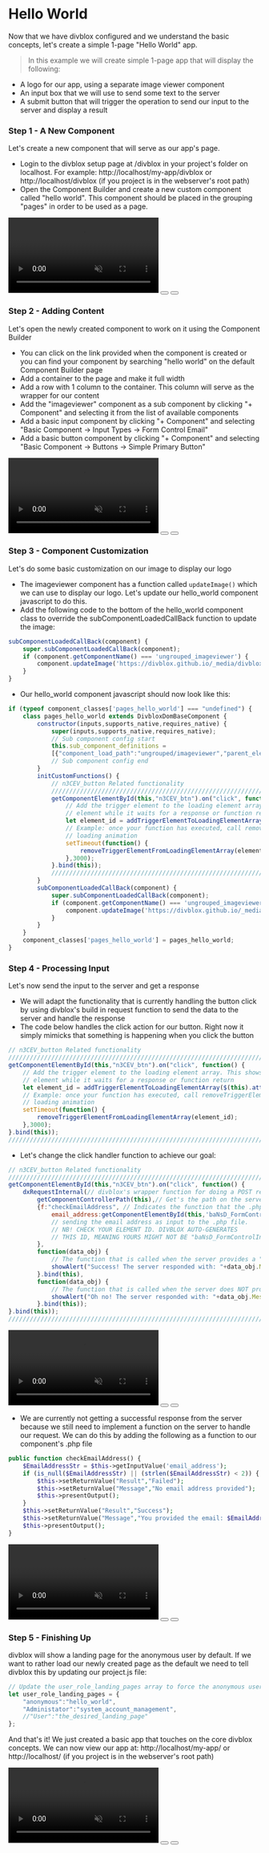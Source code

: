 # Hello World
Now that we have divblox configured and we understand the basic concepts, let's create a simple 1-page "Hello World" app.

>In this example we will create simple 1-page app that will display the following:

- A logo for our app, using a separate image viewer component
- An input box that we will use to send some text to the server
- A submit button that will trigger the operation to send our input to the server and display a result

### Step 1 - A New Component
Let's create a new component that will serve as our app's page.
- Login to the divblox setup page at /divblox in your project's folder on localhost. 
For example: http://localhost/my-app/divblox or http://localhost/divblox (if you project is in the webserver's root path)
- Open the Component Builder and create a new custom component called "hello world". This component should be placed in the grouping "pages" in order to be used as a page.

<video id="HelloWorldStep1" muted="" playsinline="" preload="auto" autoplay>
  <source src="_videos/Hello-World-Step-1.mp4" type="video/mp4">
  Video is not supported
</video>
<button onclick="replayVideo('HelloWorldStep1')" type="button" class="video-control-button">
<i class="fa fa-repeat"></i>
</button>
<button onclick="fullScreenVideo('HelloWorldStep1')" type="button" class="video-control-button">
<i class="fa fa-expand"></i>
</button>

### Step 2 - Adding Content
Let's open the newly created component to work on it using the Component Builder
- You can click on the link provided when the component is created or you can find your component by searching "hello world" on the default Component Builder page
- Add a container to the page and make it full width
- Add a row with 1 column to the container. This column will serve as the wrapper for our content
- Add the "imageviewer" component as a sub component by clicking "+ Component" and selecting it from the list of available components
- Add a basic input component by clicking "+ Component" and selecting "Basic Component -> Input Types -> Form Control Email"
- Add a basic button component by clicking "+ Component" and selecting "Basic Component -> Buttons -> Simple Primary Button"

<video id="HelloWorldStep2" muted="" playsinline="" preload="auto" autoplay>
  <source src="_videos/Hello-World-Step-2.mp4" type="video/mp4">
  Video is not supported
</video>
<button onclick="replayVideo('HelloWorldStep2')" type="button" class="video-control-button">
<i class="fa fa-repeat"></i>
</button>
<button onclick="fullScreenVideo('HelloWorldStep2')" type="button" class="video-control-button">
<i class="fa fa-expand"></i>
</button>

### Step 3 - Component Customization
Let's do some basic customization on our image to display our logo
- The imageviewer component has a function called `updateImage()` which we can use to display our logo. Let's update our hello_world component javascript to do this.
- Add the following code to the bottom of the hello_world component class to override the subComponentLoadedCallBack function to update the image:

```javascript
subComponentLoadedCallBack(component) {
    super.subComponentLoadedCallBack(component);
    if (component.getComponentName() === 'ungrouped_imageviewer') {
        component.updateImage('https://divblox.github.io/_media/divblox-logo-1.png');
    }
}
```

- Our hello_world component javascript should now look like this:

```javascript
if (typeof component_classes['pages_hello_world'] === "undefined") {
	class pages_hello_world extends DivbloxDomBaseComponent {
		constructor(inputs,supports_native,requires_native) {
			super(inputs,supports_native,requires_native);
			// Sub component config start
        	this.sub_component_definitions =
            [{"component_load_path":"ungrouped/imageviewer","parent_element":"qJTep","arguments":{}}];
        	// Sub component config end
		}
	    initCustomFunctions() {
            // n3CEV_button Related functionality
            ////////////////////////////////////////////////////////////////////////////////////////////////////////////////
            getComponentElementById(this,"n3CEV_btn").on("click", function() {
                // Add the trigger element to the loading element array. This shows a loading animation on the trigger
                // element while it waits for a response or function return
                let element_id = addTriggerElementToLoadingElementArray($(this).attr("id"),"Nice Loading text");
                // Example: once your function has executed, call removeTriggerElementFromLoadingElementArray to remove
                // loading animation
                setTimeout(function() {
                    removeTriggerElementFromLoadingElementArray(element_id);
                },3000);
            }.bind(this));
            ////////////////////////////////////////////////////////////////////////////////////////////////////////////////
        }
		subComponentLoadedCallBack(component) {
			super.subComponentLoadedCallBack(component);
			if (component.getComponentName() === 'ungrouped_imageviewer') {
				component.updateImage('https://divblox.github.io/_media/divblox-logo-1.png');
			}
		}
   	}
	component_classes['pages_hello_world'] = pages_hello_world;
}
```

### Step 4 - Processing Input
Let's now send the input to the server and get a response
- We will adapt the functionality that is currently handling the button click by 
using divblox's build in request function to send the data to the server and handle the response
- The code below handles the click action for our button. 
Right now it simply mimicks that something is happening when you click the button

```javascript
// n3CEV_button Related functionality
////////////////////////////////////////////////////////////////////////////////////////////////////////////////
getComponentElementById(this,"n3CEV_btn").on("click", function() {
    // Add the trigger element to the loading element array. This shows a loading animation on the trigger
    // element while it waits for a response or function return
    let element_id = addTriggerElementToLoadingElementArray($(this).attr("id"),"Nice Loading text");
    // Example: once your function has executed, call removeTriggerElementFromLoadingElementArray to remove
    // loading animation
    setTimeout(function() {
        removeTriggerElementFromLoadingElementArray(element_id);
    },3000);
}.bind(this));
////////////////////////////////////////////////////////////////////////////////////////////////////////////////
```

- Let's change the click handler function to achieve our goal:

```javascript
// n3CEV_button Related functionality
////////////////////////////////////////////////////////////////////////////////////////////////////////////////
getComponentElementById(this,"n3CEV_btn").on("click", function() {
    dxRequestInternal(// divblox's wrapper function for doing a POST request to the server
        getComponentControllerPath(this),// Get's the path on the server where this component's .php file resides
        {f:"checkEmailAddress", // Indicates the function that the .php file should execute
            email_address:getComponentElementById(this,'baNsD_FormControlInput').val() // We are also
            // sending the email address as input to the .php file. 
            // NB! CHECK YOUR ELEMENT ID. DIVBLOX AUTO-GENERATES
            // THIS ID, MEANING YOURS MIGHT NOT BE "baNsD_FormControlInput"
        },
        function(data_obj) {
            // The function that is called when the server provides a "Success" response
            showAlert("Success! The server responded with: "+data_obj.Message,"success","OK",false);
        }.bind(this),
        function(data_obj) {
            // The function that is called when the server does NOT provide a "Success" response
            showAlert("Oh no! The server responded with: "+data_obj.Message,"error","OK",false);
        }.bind(this));
}.bind(this));
//////////////////////////////////////////////////////////////////////////////////////////////////////////////// 
```

<video id="HelloWorldStep4" muted="" playsinline="" preload="auto" autoplay>
  <source src="_videos/Hello-World-Step-4.mp4" type="video/mp4">
  Video is not supported
</video>
<button onclick="replayVideo('HelloWorldStep4')" type="button" class="video-control-button">
<i class="fa fa-repeat"></i>
</button>
<button onclick="fullScreenVideo('HelloWorldStep4')" type="button" class="video-control-button">
<i class="fa fa-expand"></i>
</button>

- We are currently not getting a successful response from the server because we still need to implement a function on the server to handle our request. 
We can do this by adding the following as a function to our component's .php file

```php
public function checkEmailAddress() {
    $EmailAddressStr = $this->getInputValue('email_address');
    if (is_null($EmailAddressStr) || (strlen($EmailAddressStr) < 2)) {
        $this->setReturnValue("Result","Failed");
        $this->setReturnValue("Message","No email address provided");
        $this->presentOutput();
    }
    $this->setReturnValue("Result","Success");
    $this->setReturnValue("Message","You provided the email: $EmailAddressStr");
    $this->presentOutput();
}
```

<video id="HelloWorldStep5" muted="" playsinline="" preload="auto" autoplay>
  <source src="_videos/Hello-World-Step-5.mp4" type="video/mp4">
  Video is not supported
</video>
<button onclick="replayVideo('HelloWorldStep5')" type="button" class="video-control-button">
<i class="fa fa-repeat"></i>
</button>
<button onclick="fullScreenVideo('HelloWorldStep5')" type="button" class="video-control-button">
<i class="fa fa-expand"></i>
</button>

### Step 5 - Finishing Up
divblox will show a landing page for the anonymous user by default. If we want to rather load our newly created page as
the default we need to tell divblox this by updating our project.js file:
```javascript
// Update the user_role_landing_pages array to force the anonymous user to load our new page:
let user_role_landing_pages = {
	"anonymous":"hello_world",
	"Administator":"system_account_management",
	//"User":"the_desired_landing_page"
};
```

And that's it! We just created a basic app that touches on the core divblox concepts. We can now view our app at:
http://localhost/my-app/ or http://localhost/ (if you project is in the webserver's root path)

<video id="HelloWorldStep6" muted="" playsinline="" preload="auto" autoplay>
  <source src="_videos/Hello-World-Step-6.mp4" type="video/mp4">
  Video is not supported
</video>
<button onclick="replayVideo('HelloWorldStep6')" type="button" class="video-control-button">
<i class="fa fa-repeat"></i>
</button>
<button onclick="fullScreenVideo('HelloWorldStep6')" type="button" class="video-control-button">
<i class="fa fa-expand"></i>
</button>